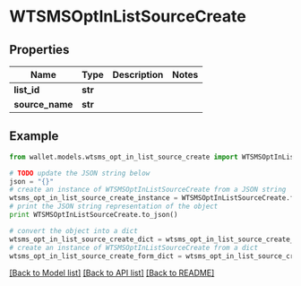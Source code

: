 # WTSMSOptInListSourceCreate


## Properties

Name | Type | Description | Notes
------------ | ------------- | ------------- | -------------
**list_id** | **str** |  | 
**source_name** | **str** |  | 

## Example

```python
from wallet.models.wtsms_opt_in_list_source_create import WTSMSOptInListSourceCreate

# TODO update the JSON string below
json = "{}"
# create an instance of WTSMSOptInListSourceCreate from a JSON string
wtsms_opt_in_list_source_create_instance = WTSMSOptInListSourceCreate.from_json(json)
# print the JSON string representation of the object
print WTSMSOptInListSourceCreate.to_json()

# convert the object into a dict
wtsms_opt_in_list_source_create_dict = wtsms_opt_in_list_source_create_instance.to_dict()
# create an instance of WTSMSOptInListSourceCreate from a dict
wtsms_opt_in_list_source_create_form_dict = wtsms_opt_in_list_source_create.from_dict(wtsms_opt_in_list_source_create_dict)
```
[[Back to Model list]](../README.md#documentation-for-models) [[Back to API list]](../README.md#documentation-for-api-endpoints) [[Back to README]](../README.md)


